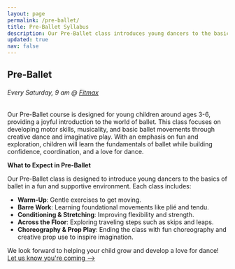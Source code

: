 ```yaml
---
layout: page
permalink: /pre-ballet/
title: Pre-Ballet Syllabus
description: Our Pre-Ballet class introduces young dancers to the basics of ballet with fun exercises, creative choreography, and prop play, fostering a love for dance while building foundational skills.
updated: true
nav: false
---
```


## Pre-Ballet

###### Every Saturday, 9 am @ [Fitmax](https://maps.app.goo.gl/JBXejqFpaZuqY8uq5)

Our Pre-Ballet course is designed for young children around ages 3-6, providing a joyful introduction to the world of ballet. This class focuses on developing motor skills, musicality, and basic ballet movements through creative dance and imaginative play. With an emphasis on fun and exploration, children will learn the fundamentals of ballet while building confidence, coordination, and a love for dance.

**What to Expect in Pre-Ballet**

Our Pre-Ballet class is designed to introduce young dancers to the basics of ballet in a fun and supportive environment. Each class includes:

- **Warm-Up**: Gentle exercises to get moving.
- **Barre Work**: Learning foundational movements like plié and tendu.
- **Conditioning & Stretching**: Improving flexibility and strength.
- **Across the Floor**: Exploring traveling steps such as skips and leaps.
- **Choreography & Prop Play**: Ending the class with fun choreography and creative prop use to inspire imagination.

We look forward to helping your child grow and develop a love for dance!
[Let us know you're coming ⟶](/registration)

